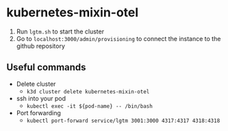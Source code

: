 # kubernetes-mixin-otel

1. Run `lgtm.sh` to start the cluster
1. Go to `localhost:3000/admin/provisioning` to connect the instance to the github repository

## Useful commands

- Delete cluster
  - `k3d cluster delete kubernetes-mixin-otel`
- ssh into your pod
  - `kubectl exec -it ${pod-name} -- /bin/bash`
- Port forwarding
  - `kubectl port-forward service/lgtm 3001:3000 4317:4317 4318:4318`

